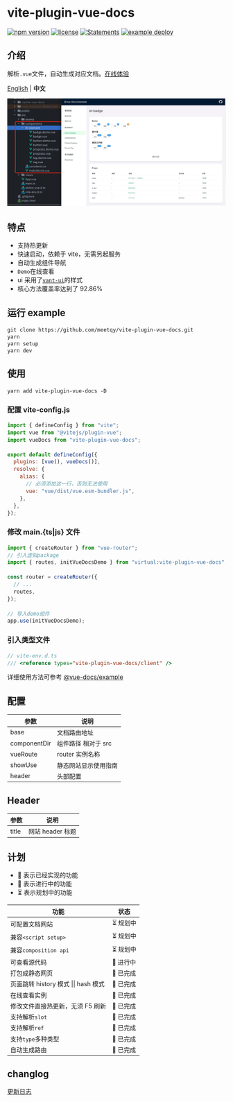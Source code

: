 # vite-plugin-vue-docs

<p class="card-version">
  <a
    href="https://www.npmjs.com/package/vite-plugin-vue-docs"
    target="_blank"
    ><img
      src="https://img.shields.io/npm/v/vite-plugin-vue-docs"
      alt="npm version"
  /></a>
  <a href="javascript:"
    ><img
      src="https://img.shields.io/npm/l/vite-plugin-vue-docs"
      alt="license"
  /></a>
  <a href="javascript:"
    ><img
      src="https://img.shields.io/badge/statements-79.66%25-red.svg"
      alt="Statements"
  /></a>
  <a
    href="https://meetqy.github.io/vite-plugin-vue-docs/#/docs"
    target="_blank"
    ><img
      src="https://github.com/meetqy/vite-plugin-vue-docs/actions/workflows/deploy.yml/badge.svg"
      alt="example deploy"
  /></a>
</p>

## 介绍

解析`.vue`文件，自动生成对应文档。<a href='https://meetqy.github.io/vite-plugin-vue-docs/#/docs' traget='_blank'>在线体验</a>

[English](./README.md) | **中文**

![preview](./preview.jpg)

## 特点

- 支持热更新
- 快速启动，依赖于 vite，无需另起服务
- 自动生成组件导航
- `Demo`在线查看
- ui 采用了<a href='https://youzan.github.io/vant-weapp/#/home'>`vant-ui`</a>的样式
- 核心方法覆盖率达到了 92.86%

## 运行 example

```shell
git clone https://github.com/meetqy/vite-plugin-vue-docs.git
yarn
yarn setup
yarn dev
```

## 使用

```shell
yarn add vite-plugin-vue-docs -D
```

### 配置 **vite-config.js**

```js
import { defineConfig } from "vite";
import vue from "@vitejs/plugin-vue";
import vueDocs from "vite-plugin-vue-docs";

export default defineConfig({
  plugins: [vue(), vueDocs()],
  resolve: {
    alias: {
      // 必须添加这一行，否则无法使用
      vue: "vue/dist/vue.esm-bundler.js",
    },
  },
});
```

### 修改 **main.{ts|js}** 文件

```js
import { createRouter } from "vue-router";
// 引入虚拟package
import { routes, initVueDocsDemo } from "virtual:vite-plugin-vue-docs";

const router = createRouter({
  // ...
  routes,
});

// 导入demo组件
app.use(initVueDocsDemo);
```

### 引入类型文件

```js
// vite-env.d.ts
/// <reference types="vite-plugin-vue-docs/client" />
```

详细使用方法可参考 [@vue-docs/example](./packages/example/README.md)

## 配置

| 参数         | 说明                 |
| ------------ | -------------------- |
| base         | 文档路由地址         |
| componentDir | 组件路径 相对于 src  |
| vueRoute     | router 实例名称      |
| showUse      | 静态网站显示使用指南 |
| header       | 头部配置             |

## Header

| 参数  | 说明             |
| ----- | ---------------- |
| title | 网站 header 标题 |

## 计划

- 🚀 表示已经实现的功能
- 👷 表示进行中的功能
- ⏳ 表示规划中的功能

| 功能                                         | 状态      |
| -------------------------------------------- | --------- |
| 可配置文档网站                               | ⏳ 规划中 |
| 兼容`<script setup>`                         | ⏳ 规划中 |
| 兼容`composition api`                        | ⏳ 规划中 |
| 可查看源代码                                 | 👷 进行中 |
| 打包成静态网页                               | 🚀 已完成 |
| 页面跳转 history 模式 &#124;&#124; hash 模式 | 🚀 已完成 |
| 在线查看实例                                 | 🚀 已完成 |
| 修改文件直接热更新，无须 F5 刷新             | 🚀 已完成 |
| 支持解析`slot`                               | 🚀 已完成 |
| 支持解析`ref`                                | 🚀 已完成 |
| 支持`type`多种类型                           | 🚀 已完成 |
| 自动生成路由                                 | 🚀 已完成 |

## changlog

[更新日志](https://meetqy.github.io/vite-plugin-vue-docs/#/docs/changelog)
